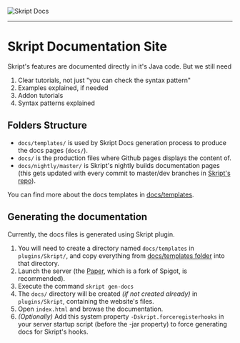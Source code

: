 ![Skript Docs](.github/assets/cover.jpg)

---

# Skript Documentation Site
Skript's features are documented directly in it's Java code. But we still need

1. Clear tutorials, not just "you can check the syntax pattern"
2. Examples explained, if needed
3. Addon tutorials
4. Syntax patterns explained

## Folders Structure
- `docs/templates/` is used by Skript Docs generation process to produce the docs pages (`docs/`).
- `docs/` is the production files where Github pages displays the content of.
- `docs/nightly/master/` is Skript's nightly builds documentation pages (this gets updated with every commit to master/dev branches in [Skript's repo](https://github.com/SkriptLang/skript)).

You can find more about the docs templates in [docs/templates](docs/templates/README.md).

## Generating the documentation
Currently, the docs files is generated using Skript plugin.

1. You will need to create a directory named `docs/templates` in `plugins/Skript/`, and copy everything from [docs/templates folder](docs/templates) into that directory.
2. Launch the server (the [Paper](https://papermc.io/), which is a fork of Spigot, is recommended).
3. Execute the command `skript gen-docs`
4. The `docs/` directory will be created _(if not created already)_ in `plugins/Skript`, containing the website's files.
5. Open `index.html` and browse the documentation.
6. _(Optionally)_ Add this system property `-Dskript.forceregisterhooks` in your server startup script (before the -jar property) to force generating docs for Skript's hooks.
